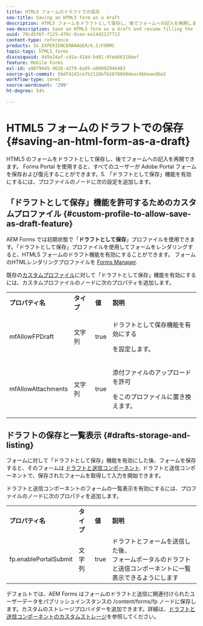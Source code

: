```yaml
---
title: HTML5 フォームのドラフトでの保存
seo-title: Saving an HTML5 form as a draft
description: HTML5 フォームをドラフトとして保存し、後でフォームへの記入を再開します。
seo-description: Save an HTML5 form as a draft and resume filling the form at a later stage.
uuid: 70cd5f6f-f125-470c-8cee-ee14d2127713
content-type: reference
products: SG_EXPERIENCEMANAGER/6.5/FORMS
topic-tags: hTML5_forms
discoiquuid: 445e24af-cd1a-414d-bd01-9feb6631bbef
feature: Mobile Forms
exl-id: a9879445-d626-4279-8a95-a9009294b483
source-git-commit: 5bdf42d1ce7b2126bfb2670049deec4b6eaedba2
workflow-type: tm+mt
source-wordcount: '299'
ht-degree: 54%

---
```


# HTML5 フォームのドラフトでの保存 {#saving-an-html-form-as-a-draft}

HTML5 のフォームをドラフトとして保存し、後でフォームへの記入を再開できます。 Forms Portal を使用すると、すべてのユーザーが Adobe Portal フォームを保存および復元することができます。5. 「ドラフトとして保存」機能を有効にするには、プロファイルのノードに次の設定を追加します。

## 「ドラフトとして保存」機能を許可するためのカスタムプロファイル {#custom-profile-to-allow-save-as-draft-feature}

AEM Forms では初期状態で「**ドラフトとして保存**」プロファイルを使用できます。「ドラフトとして保存」プロファイルを使用してフォームをレンダリングすると、HTML5 フォームのドラフト機能を有効にすることができます。 フォームのHTMLレンダリングプロファイルを [Forms Manager](/help/forms/using/introduction-managing-forms.md).

既存の[カスタムプロファイル](/help/forms/using/custom-profile.md)に対して「ドラフトとして保存」機能を有効にするには、カスタムプロファイルのノードに次のプロパティを追加します。

<table>
 <tbody>
  <tr>
   <td><strong>プロパティ名</strong></td>
   <td><strong>タイプ</strong></td>
   <td><strong>値</strong></td>
   <td><strong>説明</strong></td>
  </tr>
  <tr>
   <td>mfAllowFPDraft</td>
   <td>文字列</td>
   <td>true</td>
   <td><p>ドラフトとして保存機能を有効にする</p> <p>を設定します。</p> </td>
  </tr>
  <tr>
   <td>mfAllowAttachments</td>
   <td>文字列</td>
   <td>true</td>
   <td><p>添付ファイルのアップロードを許可</p> <p>をこのプロファイルに置き換えます。</p> </td>
  </tr>
 </tbody>
</table>

## ドラフトの保存と一覧表示 {#drafts-storage-and-listing}

フォームに対して「ドラフトとして保存」機能を有効にした後、フォームを保存すると、そのフォームは [ドラフトと送信コンポーネント](/help/forms/using/draft-submission-component.md). ドラフトと送信コンポーネントで、保存されたフォームを取得して入力を開始できます。

ドラフトと送信コンポーネントのフォームの一覧表示を有効にするには、プロファイルのノードに次のプロパティを追加します。

<table>
 <tbody>
  <tr>
   <td><strong>プロパティ名</strong></td>
   <td><strong>タイプ</strong></td>
   <td><strong>値</strong></td>
   <td><strong>説明</strong></td>
  </tr>
  <tr>
   <td>fp.enablePortalSubmit</td>
   <td>文字列</td>
   <td>true</td>
   <td>ドラフトとフォームを送信した後、<br />フォームポータルのドラフトと送信コンポーネントに一覧表示できるようにします</td>
  </tr>
 </tbody>
</table>

デフォルトでは、AEM Forms はフォームのドラフトと送信に関連付けられたユーザーデータをパブリッシュインスタンスの /content/forms/fp ノードに保存します。カスタムのストレージプロバイダーを追加できます。詳細は、[ドラフトと送信コンポーネントのカスタムストレージ](/help/forms/using/adding-custom-storage-provider-forms.md)を参照してください。
